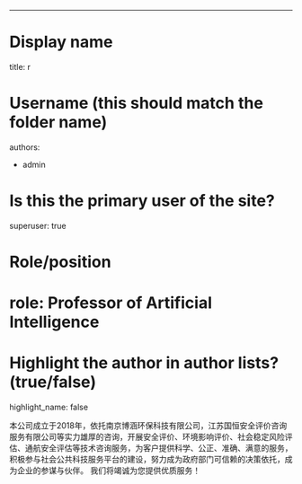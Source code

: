 ---
# Display name
title: r

# Username (this should match the folder name)
authors:
- admin

# Is this the primary user of the site?
superuser: true

# Role/position
# role: Professor of Artificial Intelligence


# Highlight the author in author lists? (true/false)
highlight_name: false

本公司成立于2018年，依托南京博涵环保科技有限公司，江苏国恒安全评价咨询服务有限公司等实力雄厚的咨询，开展安全评价、环境影响评价、社会稳定风险评估、通航安全评估等技术咨询服务，为客户提供科学、公正、准确、满意的服务，积极参与社会公共科技服务平台的建设，努力成为政府部门可信赖的决策依托，成为企业的参谋与伙伴。 我们将竭诚为您提供优质服务！
